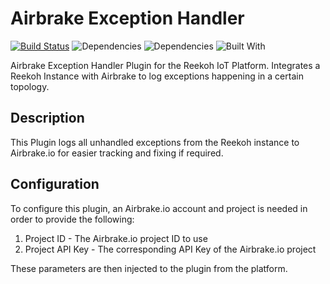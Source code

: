 # Airbrake Exception Handler

[![Build Status](https://travis-ci.org/Reekoh/raygun-exception-handler.svg)](https://travis-ci.org/Reekoh/airbrake-exception-handler)
![Dependencies](https://img.shields.io/david/Reekoh/airbrake-exception-handler.svg)
![Dependencies](https://img.shields.io/david/dev/Reekoh/airbrake-exception-handler.svg)
![Built With](https://img.shields.io/badge/built%20with-gulp-red.svg)

Airbrake Exception Handler Plugin for the Reekoh IoT Platform. Integrates a Reekoh Instance with Airbrake to log exceptions happening in a certain topology.

## Description
This Plugin logs all unhandled exceptions from the Reekoh instance to Airbrake.io for easier tracking and fixing if required.

## Configuration
To configure this plugin, an Airbrake.io account and project is needed in order to provide the following:

1. Project ID - The Airbrake.io project ID to use
2. Project API Key - The corresponding API Key of the Airbrake.io project

These parameters are then injected to the plugin from the platform.
